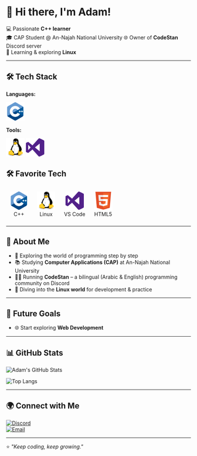# 👋 Hi there, I'm Adam!  

💻 Passionate **C++ learner**  
🎓 CAP Student @ An-Najah National University
🌐 Owner of **CodeStan** Discord server  
🐧 Learning & exploring **Linux**  

---
## 🛠️ Tech Stack

**Languages:**  
<p float="left">
  <img src="https://raw.githubusercontent.com/devicons/devicon/master/icons/cplusplus/cplusplus-original.svg" width="50" title="C++" />
</p> 
 
**Tools:**
<p float="left">
  <img src="https://raw.githubusercontent.com/devicons/devicon/master/icons/linux/linux-original.svg" width="50" title="Linux" />
  <img src="https://raw.githubusercontent.com/devicons/devicon/master/icons/visualstudio/visualstudio-plain.svg" width="50" title="VS Code" />
</p>

## 🛠️ Favorite Tech

<p float="left">
  <figure style="display: inline-block; text-align: center; margin: 10px;">
    <img src="https://raw.githubusercontent.com/devicons/devicon/master/icons/cplusplus/cplusplus-original.svg" width="50" title="C++" />
    <figcaption>C++</figcaption>
  </figure>

  <figure style="display: inline-block; text-align: center; margin: 10px;">
    <img src="https://raw.githubusercontent.com/devicons/devicon/master/icons/linux/linux-original.svg" width="50" title="Linux" />
    <figcaption>Linux</figcaption>
  </figure>

  <figure style="display: inline-block; text-align: center; margin: 10px;">
    <img src="https://raw.githubusercontent.com/devicons/devicon/master/icons/visualstudio/visualstudio-plain.svg" width="50" title="VS Code" />
    <figcaption>VS Code</figcaption>
  </figure>

  <figure style="display: inline-block; text-align: center; margin: 10px;">
    <img src="https://raw.githubusercontent.com/devicons/devicon/master/icons/html5/html5-original.svg" width="50" title="HTML5" />
    <figcaption>HTML5</figcaption>
  </figure>
</p>



---

## 📌 About Me  
- 🚀 Exploring the world of programming step by step  
- 📚 Studying **Computer Applications (CAP)** at An-Najah National University  
- 👨‍💻 Running **CodeStan** – a bilingual (Arabic & English) programming community on Discord  
- 🐧 Diving into the **Linux world** for development & practice  

---

## 🎯 Future Goals  
- 🌐 Start exploring **Web Development**  

---

## 📊 GitHub Stats  
![Adam's GitHub Stats](https://github-readme-stats.vercel.app/api?username=adamsaa1300&show_icons=true&theme=radical)  

![Top Langs](https://github-readme-stats.vercel.app/api/top-langs/?username=adamsaa1300&layout=compact&theme=radical)  

---

## 🌍 Connect with Me  
[![Discord](https://img.shields.io/badge/Discord-5865F2?style=for-the-badge&logo=discord&logoColor=white)](https://discord.gg/4UcKmza59J)  
[![Email](https://img.shields.io/badge/Email-D14836?style=for-the-badge&logo=gmail&logoColor=white)](mailto:adamsaa1300@gmail.com)  

---
⭐️ *"Keep coding, keep growing."*
